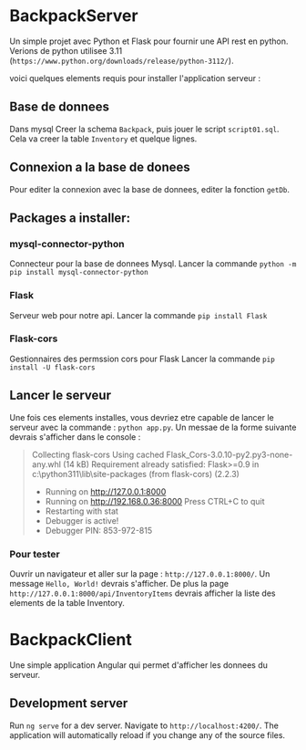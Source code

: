 
# BackpackServer
Un simple projet avec Python et Flask pour fournir une API rest en python. Verions de python utilisee 3.11 (`https://www.python.org/downloads/release/python-3112/`).

voici quelques elements requis pour installer l'application serveur :

## Base de donnees
Dans mysql Creer la schema `Backpack`, puis jouer le script `script01.sql`. Cela va creer la table `Inventory` et quelque lignes.

## Connexion a la base de donees
Pour editer la connexion avec la base de donnees, editer la fonction `getDb`.

## Packages a installer:
### mysql-connector-python
Connecteur pour la base de donnees Mysql.
Lancer la commande `python -m pip install mysql-connector-python`

### Flask
Serveur web pour notre api.
Lancer la commande `pip install Flask`

### Flask-cors
Gestionnaires des permssion cors pour Flask
Lancer la commande `pip install -U flask-cors`

## Lancer le serveur 
Une fois ces elements installes, vous devriez etre capable de lancer le serveur avec la commande : `python app.py`. Un messae de la forme suivante devrais s'afficher dans le console :

> Collecting flask-cors
>  Using cached Flask_Cors-3.0.10-py2.py3-none-any.whl (14 kB)
> Requirement already satisfied: Flask>=0.9 in c:\python311\lib\site-packages (from flask-cors) (2.2.3)
>  * Running on http://127.0.0.1:8000
>  * Running on http://192.168.0.36:8000
> Press CTRL+C to quit
>  * Restarting with stat
>  * Debugger is active!
>  * Debugger PIN: 853-972-815


### Pour tester
Ouvrir un navigateur et aller sur la page : `http://127.0.0.1:8000/`. Un message `Hello, World!` devrais s'afficher.
De plus la page `http://127.0.0.1:8000/api/InventoryItems`  devrais afficher la liste des elements de la table Inventory.



# BackpackClient
Une simple application Angular qui permet d'afficher les donnees du serveur.





## Development server

Run `ng serve` for a dev server. Navigate to `http://localhost:4200/`. The application will automatically reload if you change any of the source files.
